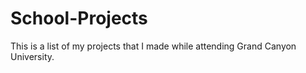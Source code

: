 # School-Projects

This is a list of my projects that I made while attending Grand Canyon University.
